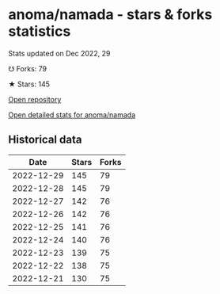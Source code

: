 # anoma/namada - stars & forks statistics

Stats updated on Dec 2022, 29

☋ Forks: 79

★ Stars: 145

[Open repository](https://github.com/anoma/namada)

[Open detailed stats for anoma/namada](https://reviewgithub.com/rep/anoma/namada)

## Historical data
| Date | Stars | Forks |
|------|-------|-------|
| 2022-12-29 | 145 | 79 | 
| 2022-12-28 | 145 | 79 | 
| 2022-12-27 | 142 | 76 | 
| 2022-12-26 | 142 | 76 | 
| 2022-12-25 | 141 | 76 | 
| 2022-12-24 | 140 | 76 | 
| 2022-12-23 | 139 | 75 | 
| 2022-12-22 | 138 | 75 | 
| 2022-12-21 | 130 | 75 | 


